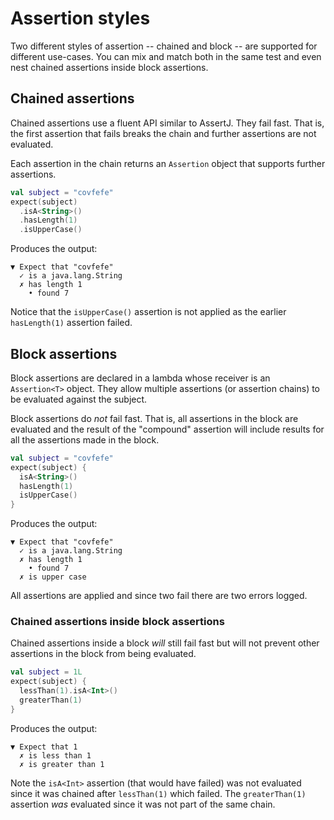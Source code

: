 # Assertion styles

Two different styles of assertion -- chained and block -- are supported for different use-cases.
You can mix and match both in the same test and even nest chained assertions inside block assertions.

## Chained assertions

Chained assertions use a fluent API similar to AssertJ.
They fail fast.
That is, the first assertion that fails breaks the chain and further assertions are not evaluated.

Each assertion in the chain returns an `Assertion` object that supports further assertions.

```kotlin
val subject = "covfefe"
expect(subject)
  .isA<String>()
  .hasLength(1)
  .isUpperCase()
```

Produces the output: 

```
▼ Expect that "covfefe"
  ✓ is a java.lang.String
  ✗ has length 1
    • found 7
```

Notice that the `isUpperCase()` assertion is not applied as the earlier `hasLength(1)` assertion failed.

## Block assertions

Block assertions are declared in a lambda whose receiver is an `Assertion<T>` object.
They allow multiple assertions (or assertion chains) to be evaluated against the subject.

Block assertions do _not_ fail fast.
That is, all assertions in the block are evaluated and the result of the "compound" assertion will include results for all the assertions made in the block.

```kotlin
val subject = "covfefe"
expect(subject) {
  isA<String>()
  hasLength(1)
  isUpperCase()
}
```

Produces the output:

```
▼ Expect that "covfefe"
  ✓ is a java.lang.String
  ✗ has length 1
    • found 7
  ✗ is upper case
```

All assertions are applied and since two fail there are two errors logged.

### Chained assertions inside block assertions

Chained assertions inside a block _will_ still fail fast but will not prevent other assertions in the block from being evaluated.

```kotlin
val subject = 1L
expect(subject) {
  lessThan(1).isA<Int>()
  greaterThan(1)
}
```

Produces the output:

```
▼ Expect that 1
  ✗ is less than 1
  ✗ is greater than 1
```

Note the `isA<Int>` assertion (that would have failed) was not evaluated since it was chained after `lessThan(1)` which failed.
The `greaterThan(1)` assertion _was_ evaluated since it was not part of the same chain.

